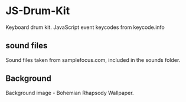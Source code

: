 # JS-Drum-Kit
Keyboard drum kit.
JavaScript event keycodes from keycode.info
## sound files
Sound files taken from samplefocus.com, included in the sounds folder.
## Background
Background image - Bohemian Rhapsody Wallpaper.
